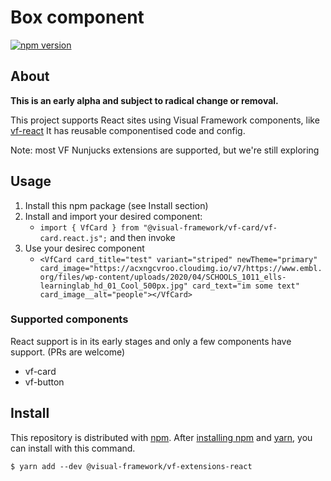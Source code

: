 # Box component

[![npm version](https://badge.fury.io/js/%40visual-framework%2Fvf-box.svg)](https://badge.fury.io/js/%40visual-framework%2Fvf-box)

## About

**This is an early alpha and subject to radical change or removal.**

This project supports React sites using Visual Framework components, like [vf-react](https://github.com/visual-framework/vf-react) It has reusable componentised code and config.

Note: most VF Nunjucks extensions are supported, but we're still exploring 

## Usage

1. Install this npm package (see Install section)
2. Install and import your desired component: 
    - `import { VfCard } from "@visual-framework/vf-card/vf-card.react.js";` and then invoke
3. Use your desirec component 
    - `<VfCard card_title="test" variant="striped" newTheme="primary" card_image="https://acxngcvroo.cloudimg.io/v7/https://www.embl.org/files/wp-content/uploads/2020/04/SCHOOLS_1011_ells-learninglab_hd_01_Cool_500px.jpg" card_text="im some text" card_image__alt="people"></VfCard>`

### Supported components

React support is in its early stages and only a few components have support. (PRs are welcome)

- vf-card
- vf-button

## Install

This repository is distributed with [npm](https://www.npmjs.com/). After [installing npm](https://www.npmjs.com/get-npm) and [yarn](https://classic.yarnpkg.com/en/docs/install), you can install with this command.

```
$ yarn add --dev @visual-framework/vf-extensions-react
```
